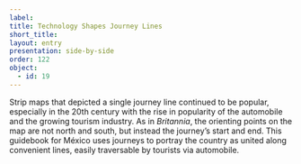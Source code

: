 ```yaml
---
label: 
title: Technology Shapes Journey Lines
short_title: 
layout: entry
presentation: side-by-side
order: 122
object:
  - id: 19
---
```

Strip maps that depicted a single journey line continued to be popular, especially in the 20th century with the rise in popularity of the automobile and the growing tourism industry. As in *Britannia*, the orienting points on the map are not north and south, but instead the journey’s start and end. This guidebook for México uses journeys to portray the country as united along convenient lines, easily traversable by tourists via automobile. 